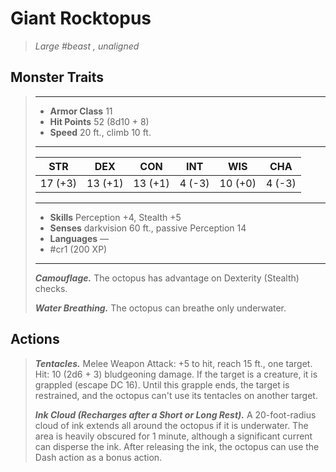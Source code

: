 # Giant Rocktopus
>*Large #beast , unaligned*
## Monster Traits
>___
>- **Armor Class** 11
>- **Hit Points** 52 (8d10 + 8)
>- **Speed** 20 ft., climb 10 ft.
>___
>|STR|DEX|CON|INT|WIS|CHA|
>|:---:|:---:|:---:|:---:|:---:|:---:|
>|17 (+3)|13 (+1)|13 (+1)|4 (-3)|10 (+0)|4 (-3)|
>___
>- **Skills** Perception +4, Stealth +5
>- **Senses** darkvision 60 ft., passive Perception 14
>- **Languages** —
>- #cr1 (200 XP)
>___
>***Camouflage.*** The octopus has advantage on Dexterity (Stealth) checks.  
>
>***Water Breathing.*** The octopus can breathe only underwater.  
>
## Actions
>***Tentacles.*** Melee Weapon Attack: +5 to hit, reach 15 ft., one target. Hit: 10 (2d6 + 3) bludgeoning damage. If the target is a creature, it is grappled (escape DC 16). Until this grapple ends, the target is restrained, and the octopus can't use its tentacles on another target.  
>
>***Ink Cloud (Recharges after a Short or Long Rest).*** A 20-foot-radius cloud of ink extends all around the octopus if it is underwater. The area is heavily obscured for 1 minute, although a significant current can disperse the ink. After releasing the ink, the octopus can use the Dash action as a bonus action.